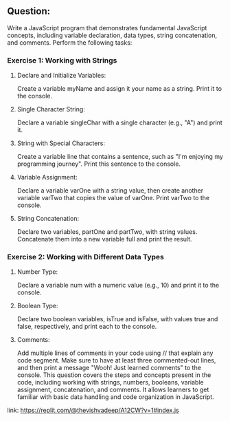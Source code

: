 ## Question:
Write a JavaScript program that demonstrates fundamental JavaScript concepts, including variable declaration, data types, string concatenation, and comments. Perform the following tasks:

### Exercise 1: Working with Strings
1. Declare and Initialize Variables:

      Create a variable myName and assign it your name as a string. Print it to the console.

2. Single Character String:

      Declare a variable singleChar with a single character (e.g., "A") and print it.

3. String with Special Characters:

      Create a variable line that contains a sentence, such as "I'm enjoying my programming journey". Print this sentence to the console.

4. Variable Assignment:

      Declare a variable varOne with a string value, then create another variable varTwo that copies the value of varOne. Print varTwo to the console.

5. String Concatenation:

      Declare two variables, partOne and partTwo, with string values. Concatenate them into a new variable full and print the result.

### Exercise 2: Working with Different Data Types
1. Number Type:

      Declare a variable num with a numeric value (e.g., 10) and print it to the console.

2. Boolean Type:

      Declare two boolean variables, isTrue and isFalse, with values true and false, respectively, and print each to the console.

3. Comments:

      Add multiple lines of comments in your code using // that explain any code segment. Make sure to have at least three commented-out lines, and then print a message "Wooh! Just learned comments" to the console.
This question covers the steps and concepts present in the code, including working with strings, numbers, booleans, variable assignment, concatenation, and comments. It allows learners to get familiar with basic data handling and code organization in JavaScript.


link: https://replit.com/@thevishvadeep/A12CW?v=1#index.js
